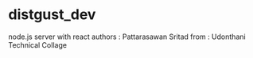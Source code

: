 # distgust_dev
node.js server with react
authors : Pattarasawan  Sritad 
from : Udonthani Technical Collage
